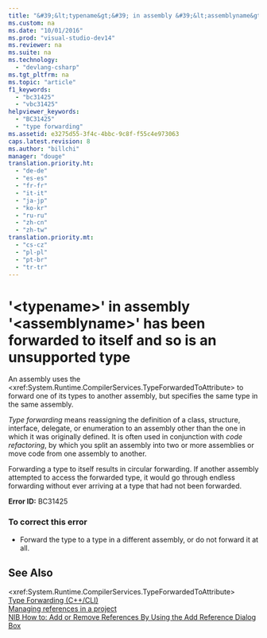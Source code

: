 ```yaml
---
title: "&#39;&lt;typename&gt;&#39; in assembly &#39;&lt;assemblyname&gt;&#39; has been forwarded to itself and so is an unsupported type"
ms.custom: na
ms.date: "10/01/2016"
ms.prod: "visual-studio-dev14"
ms.reviewer: na
ms.suite: na
ms.technology: 
  - "devlang-csharp"
ms.tgt_pltfrm: na
ms.topic: "article"
f1_keywords: 
  - "bc31425"
  - "vbc31425"
helpviewer_keywords: 
  - "BC31425"
  - "type forwarding"
ms.assetid: e3275d55-3f4c-4bbc-9c8f-f55c4e973063
caps.latest.revision: 8
ms.author: "billchi"
manager: "douge"
translation.priority.ht: 
  - "de-de"
  - "es-es"
  - "fr-fr"
  - "it-it"
  - "ja-jp"
  - "ko-kr"
  - "ru-ru"
  - "zh-cn"
  - "zh-tw"
translation.priority.mt: 
  - "cs-cz"
  - "pl-pl"
  - "pt-br"
  - "tr-tr"
---
```

# &#39;&lt;typename&gt;&#39; in assembly &#39;&lt;assemblyname&gt;&#39; has been forwarded to itself and so is an unsupported type
An assembly uses the \<xref:System.Runtime.CompilerServices.TypeForwardedToAttribute> to forward one of its types to another assembly, but specifies the same type in the same assembly.  
  
 *Type forwarding* means reassigning the definition of a class, structure, interface, delegate, or enumeration to an assembly other than the one in which it was originally defined. It is often used in conjunction with *code refactoring*, by which you split an assembly into two or more assemblies or move code from one assembly to another.  
  
 Forwarding a type to itself results in circular forwarding. If another assembly attempted to access the forwarded type, it would go through endless forwarding without ever arriving at a type that had not been forwarded.  
  
 **Error ID:** BC31425  
  
### To correct this error  
  
-   Forward the type to a type in a different assembly, or do not forward it at all.  
  
## See Also  
 \<xref:System.Runtime.CompilerServices.TypeForwardedToAttribute>   
 [Type Forwarding (C++/CLI)](../Topic/Type%20Forwarding%20\(C++-CLI\).md)   
 [Managing references in a project](../ide/managing-references-in-a-project.md)   
 [NIB How to: Add or Remove References By Using the Add Reference Dialog Box](assetId:///3bd75d61-f00c-47c0-86a2-dd1f20e231c9)